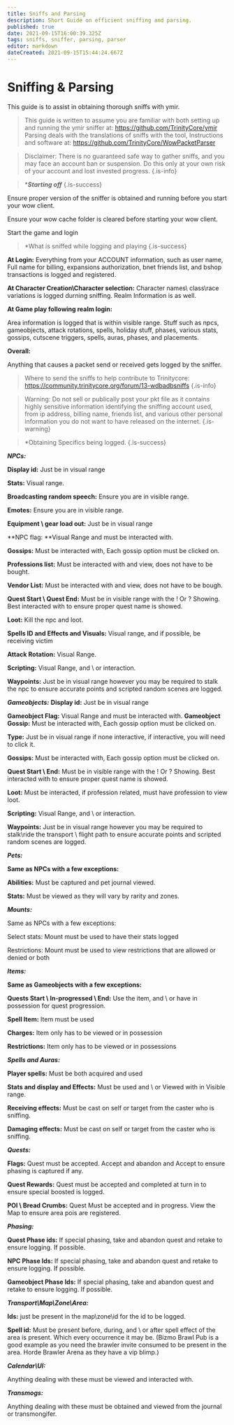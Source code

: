 ```yaml
---
title: Sniffs and Parsing
description: Short Guide on efficient sniffing and parsing.
published: true
date: 2021-09-15T16:00:39.325Z
tags: sniffs, sniffer, parsing, parser
editor: markdown
dateCreated: 2021-09-15T15:44:24.667Z
---
```


# Sniffing & Parsing
This guide is to assist in obtaining thorough sniffs with ymir.

> This guide is written to assume you are familiar with both setting up and running the ymir sniffer at: https://github.com/TrinityCore/ymir
> Parsing deals with the translations of sniffs with the tool, Instructions and software at: https://github.com/TrinityCore/WowPacketParser

> Disclaimer: There is no guaranteed safe way to gather sniffs, and you may face an account ban or suspension. Do this only at your own risk of your account and lost invested progress.
{.is-info}




> ****Starting off***
{.is-success}


Ensure proper version of the sniffer is obtained and running before you start your wow client.

Ensure your wow cache folder is cleared before starting your wow client.

Start the game and login



> *What is sniffed while logging and playing
{.is-success}




**At Login:**
Everything from your ACCOUNT information, such as user name, Full name for billing, expansions authorization, bnet friends list, and bshop transactions is logged and registered.



**At Character Creation\Character selection:**
Character names\ class\race variations is logged durning sniffing. Realm Information is as well.



**At Game play following realm login:**

Area information is logged that is within visible range. Stuff such as npcs, gameobjects, attack rotations, spells, holiday stuff, phases, various stats, gossips, cutscene triggers, spells, auras, phases, and placements.


**Overall:**

Anything that causes a packet send or received gets logged by the sniffer.



> Where to send the sniffs to help contribute to Trinitycore:
> https://community.trinitycore.org/forum/13-wdbadbsniffs
{.is-info}




> Warning: Do not sell or publically post your pkt file as it contains highly sensitive information identifying the sniffing account used, from ip address, billing name, friends list, and various other personal information you do not want to have released on the internet.
{.is-warning}




> *Obtaining Specifics being logged.
{.is-success}




***NPCs:***

**Display id:** Just be in visual range

**Stats:** Visual range.

**Broadcasting random speech:** Ensure you are in visible range.

**Emotes:** Ensure you are in visible range.

**Equipment \ gear load out:** Just be in visual range

**NPC flag: **Visual Range and must be interacted with.

**Gossips:** Must be interacted with, Each gossip option must be clicked on.

**Professions list:** Must be interacted with and view, does not have to be bought.

**Vendor List:** Must be interacted with and view, does not have to be bough.

**Quest Start \ Quest End:** Must be in visible range with the ! Or ? Showing. Best interacted with to ensure proper quest name is showed.

**Loot:** Kill the npc and loot.

**Spells ID and Effects and Visuals:** Visual range, and if possible, be receiving victim

**Attack Rotation:** Visual Range.

**Scripting:** Visual Range, and \ or interaction.

**Waypoints:** Just be in visual range however you may be required to stalk the npc to ensure accurate points and scripted random scenes are logged.



***Gameobjects:***
**Display id:** Just be in visual range

**Gameobject Flag:** Visual Range and must be interacted with.
**Gameobject Gossip:** Must be interacted with, Each gossip option must be clicked on.

**Type:** Just be in visual range if none interactive, if interactive, you will need to click it.

**Gossips:** Must be interacted with, Each gossip option must be clicked on.

**Quest Start \ End:** Must be in visible range with the ! Or ? Showing. Best interacted with to ensure proper quest name is showed.

**Loot:** Must be interacted, if profession related, must have profession to view loot.

**Scripting:** Visual Range, and \ or interaction.

**Waypoints:** Just be in visual range however you may be required to stalk\ride the transport \ flight path to ensure accurate points and scripted random scenes are logged.



***Pets:***

**Same as NPCs with a few exceptions:**

**Abilities:** Must be captured and pet journal viewed.

**Stats:** Must be viewed as they will vary by rarity and zones.



***Mounts:***

Same as NPCs with a few exceptions:

Select stats: Mount must be used to have their stats logged

Restrictions: Mount must be used to view restrictions that are allowed or denied or both



***Items:***

**Same as Gameobjects with a few exceptions:**

**Quests Start \ In-progressed \ End:** Use the item, and \ or have in possession for quest progression.

**Spell Item:** Item must be used

**Charges:** Item only has to be viewed or in possession

**Restrictions:** Item only has to be viewed or in possessions



***Spells and Auras:***

**Player spells:** Must be both acquired and used

**Stats and display and Effects:** Must be used and \ or Viewed with in Visible range.

**Receiving effects:** Must be cast on self or target from the caster who is sniffing.

**Damaging effects:** Must be cast on self or target from the caster who is sniffing.



***Quests:***

**Flags:** Quest must be accepted. Accept and abandon and Accept to ensure phasing is captured if any.

**Quest Rewards:** Quest must be accepted and completed at turn in to ensure special boosted is logged.

**POI \ Bread Crumbs:** Quest Must be accepted and in progress. View the Map to ensure area pois are registered.



***Phasing:***

**Quest Phase ids:** If special phasing, take and abandon quest and retake to ensure logging. If possible.

**NPC Phase Ids:** If special phasing, take and abandon quest and retake to ensure logging. If possible.

**Gameobject Phase Ids:** If special phasing, take and abandon quest and retake to ensure logging. If possible.



***Transport\Map\Zone\Area:***

**Ids:** just be present in the map\zone\id for the id to be logged.

**Spell id:** Must be present before, during, and \ or after spell effect of the area is present. Which every occurrence it may be. (Bizmo Brawl Pub is a good example as you need the brawler invite consumed to be present in the area. Horde Brawler Arena as they have a vip blimp.)


***Calendar\UI:***

Anything dealing with these must be viewed and interacted with.


***Transmogs:***

Anything dealing with these must be obtained and viewed from the journal or transmongifer.

